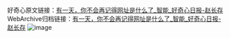 好奇心原文链接：[有一天，你不会再记得网址是什么了_智能_好奇心日报-赵长存](https://www.qdaily.com/articles/8720.html)
WebArchive归档链接：[有一天，你不会再记得网址是什么了_智能_好奇心日报-赵长存](http://web.archive.org/web/20190623153345/https://www.qdaily.com/articles/8720.html)
![image](http://ww3.sinaimg.cn/large/007d5XDpgy1g3vdpdzuiqj30u03mrb29)